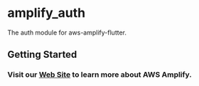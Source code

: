 # amplify_auth

The auth module for aws-amplify-flutter.

## Getting Started

### Visit our [Web Site](https://docs.amplify.aws/) to learn more about AWS Amplify.
